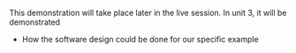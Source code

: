 This demonstration will take place later in the live session. In unit 3, it will be demonstrated
- How the software design could be done for our specific example 